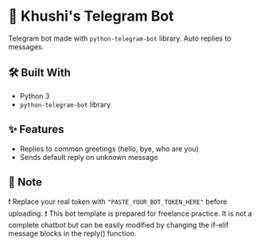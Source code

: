 # 🤖 Khushi's Telegram Bot

Telegram bot made with `python-telegram-bot` library. Auto replies to messages.

## 🛠 Built With

- Python 3
- `python-telegram-bot` library

## ✨ Features

- Replies to common greetings (hello, bye, who are you)
- Sends default reply on unknown message

## 🚨 Note

❗ Replace your real token with `"PASTE_YOUR_BOT_TOKEN_HERE"` before uploading.
❗ This bot template is prepared for freelance practice. It is not a complete chatbot but can be easily modified by changing the if-elif message blocks in the reply() function.
